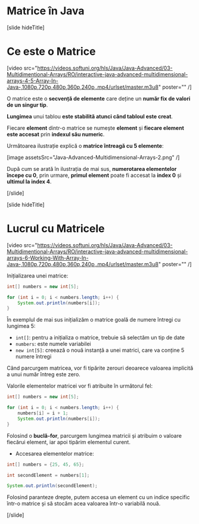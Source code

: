 # Matrice în Java

[slide hideTitle]

# Ce este o Matrice

[video src="https://videos.softuni.org/hls/Java/Java-Advanced/03-Multidimentional-Arrays/RO/interactive-java-advanced-multidimensional-arrays-4-5-Array-In-Java-,1080p,720p,480p,360p,240p,.mp4/urlset/master.m3u8" poster="" /]

O matrice este o **secvență de elemente** care deține un **număr fix de valori de un singur tip**.

**Lungimea** unui tablou **este stabilită atunci când tabloul este creat**.

Fiecare **element** dintr-o matrice se numește **element** și **fiecare element este accesat** prin **indexul său numeric**.

Următoarea ilustrație explică o **matrice întreagă cu 5 elemente**:

[image assetsSrc="Java-Advanced-Multidimensional-Arrays-2.png" /]

După cum se arată în ilustrația de mai sus, **numerotarea elementelor începe cu 0**, prin urmare, **primul element** poate fi accesat la **index 0** și **ultimul la index 4**.

[/slide]


[slide hideTitle]

# Lucrul cu Matricele

[video src="https://videos.softuni.org/hls/Java/Java-Advanced/03-Multidimentional-Arrays/RO/interactive-java-advanced-multidimensional-arrays-6-Working-With-Array-In-Java-,1080p,720p,480p,360p,240p,.mp4/urlset/master.m3u8" poster="" /]

Inițializarea unei matrice:

```java live
int[] numbers = new int[5];

for (int i = 0; i < numbers.length; i++) {
    System.out.println(numbers[i]);
}
```

În exemplul de mai sus inițializăm o matrice goală de numere întregi cu lungimea 5:

- `int[]`: pentru a inițializa o matrice, trebuie să selectăm un tip de date
- `numbers`: este numele variabilei
- `new int[5]`: creează o nouă instanță a unei matrici, care va conține 5 numere întregi

Când parcurgem matricea, vor fi tipărite zerouri deoarece valoarea implicită a unui număr întreg este zero.

Valorile elementelor matricei vor fi atribuite în următorul fel:

```java live
int[] numbers = new int[5];

for (int i = 0; i < numbers.length; i++) {
    numbers[i] = i + 1;
    System.out.println(numbers[i]);
}
```

Folosind o **buclă-for**, parcurgem lungimea matricii și atribuim o valoare fiecărui element, iar apoi tipărim elementul curent.

- Accesarea elementelor matrice:
  
``` java live
int[] numbers = {25, 45, 65};

int secondElement = numbers[1];

System.out.println(secondElement);
```

Folosind paranteze drepte, putem accesa un element cu un indice specific într-o matrice și să stocăm acea valoarea într-o variabilă nouă.

[/slide]
